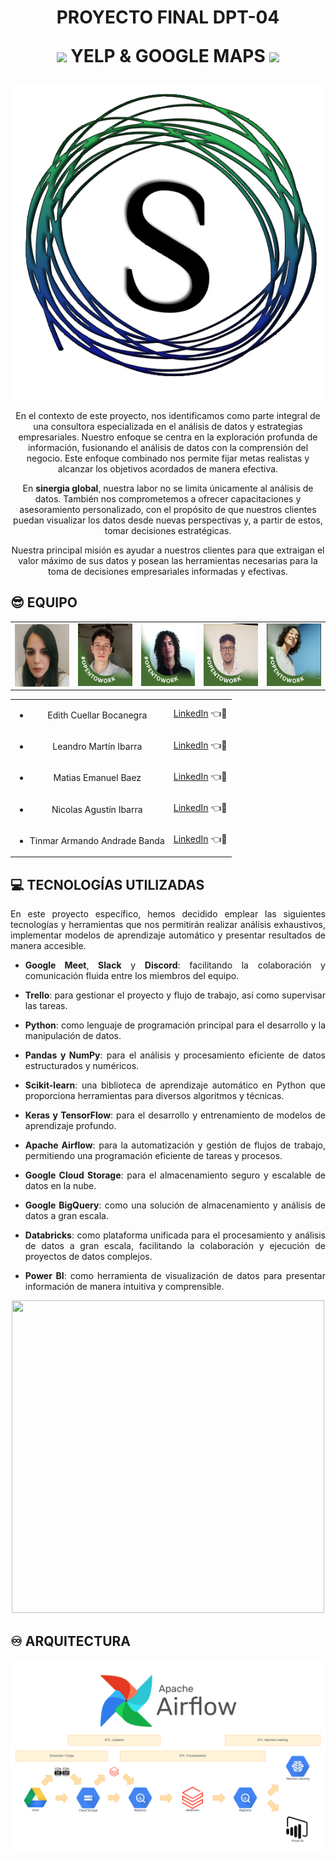 <div align="center">
<h1>
PROYECTO FINAL DPT-04
</br>

<img src="https://upload.wikimedia.org/wikipedia/commons/thumb/a/ad/Yelp_Logo.svg/2560px-Yelp_Logo.svg.png"  height="25"> YELP & GOOGLE MAPS <img src="https://upload.wikimedia.org/wikipedia/commons/thumb/b/bd/Google_Maps_Logo_2020.svg/512px-Google_Maps_Logo_2020.svg.png"  height="30">
</h1>

![Logo-sinergia-global](Imagenes/SG-logo.png) 


En el contexto de este proyecto, nos identificamos como parte integral de una consultora especializada en el análisis de datos y estrategias empresariales. Nuestro enfoque se centra en la exploración profunda de información, fusionando el análisis de datos con la comprensión del negocio. Este enfoque combinado nos permite fijar metas realistas y alcanzar los objetivos acordados de manera efectiva.

En **sinergia global**, nuestra labor no se limita únicamente al análisis de datos. También nos comprometemos a ofrecer capacitaciones y asesoramiento personalizado, con el propósito de que nuestros clientes puedan visualizar los datos desde nuevas perspectivas y, a partir de estos, tomar decisiones estratégicas.

Nuestra principal misión es ayudar a nuestros clientes para que extraigan el valor máximo de sus datos y posean las herramientas necesarias para la toma de decisiones empresariales informadas y efectivas.
</div>
<div align="justify">



## 😎 EQUIPO

<div style="text-align: center;">
<table align="center">
<tr>
<td> <img src="Imagenes/Edith.jpg" width="100" height="100" align="center" /> </td>
<td> <img src="Imagenes/Leandro.jpg" width="100" height="100" /> </td>
<td> <img src="Imagenes/Matias.png" width="100" height="100" /> </td>
<td> <img src="Imagenes/Nicolas.jpg" width="100" height="100" /> </td>
<td> <img src="Imagenes/Tinmar.jpg" width="100" height="100" /> </td>
</tr>
</table>

<table align="center">
<tr> <td> 

- Edith Cuellar Bocanegra </td> <td> [LinkedIn](https://www.linkedin.com/in/edith-cuellar-84521226/)  👈👀 </td></tr>
<tr> <td> 
  
- Leandro Martín Ibarra </td> <td> [LinkedIn](https://www.linkedin.com/in/leandro-ibarra-691030270/)  👈👀</td></tr>
<tr> <td> 

- Matias Emanuel Baez </td> <td> [LinkedIn](https://www.linkedin.com/in/matias-emanuel-baez/)  👈👀</td></tr>
<tr> <td> 

- Nicolas Agustín Ibarra </td> <td> [LinkedIn](https://www.linkedin.com/in/nicovid-ibarra/)  👈👀</td></tr>
<tr> <td> 

- Tinmar Armando Andrade Banda </td> <td> [LinkedIn](https://www.linkedin.com/in/tinmar-data-engineer/)  👈👀</td></tr>

</table>
</div>




## 💻 TECNOLOGÍAS UTILIZADAS

En este proyecto específico, hemos decidido emplear las siguientes tecnologías y herramientas que nos permitirán realizar análisis exhaustivos, implementar modelos de aprendizaje automático y presentar resultados de manera accesible.

+ **Google Meet**, **Slack** y **Discord**: facilitando la colaboración y comunicación fluida entre los miembros del equipo.
+ **Trello**: para gestionar el proyecto y flujo de trabajo, así como supervisar las tareas.

+ **Python**: como lenguaje de programación principal para el desarrollo y la manipulación de datos.
+ **Pandas y NumPy**: para el análisis y procesamiento eficiente de datos estructurados y numéricos.
+ **Scikit-learn**: una biblioteca de aprendizaje automático en Python que proporciona herramientas para diversos algoritmos y técnicas.
+ **Keras y TensorFlow**: para el desarrollo y entrenamiento de modelos de aprendizaje profundo.

+ **Apache Airflow**: para la automatización y gestión de flujos de trabajo, permitiendo una programación eficiente de tareas y procesos.
+ **Google Cloud Storage**: para el almacenamiento seguro y escalable de datos en la nube.
+ **Google BigQuery**: como una solución de almacenamiento y análisis de datos a gran escala.
+ **Databricks**: como plataforma unificada para el procesamiento y análisis de datos a gran escala, facilitando la colaboración y ejecución de proyectos de datos complejos.
+ **Power BI**: como herramienta de visualización de datos para presentar información de manera intuitiva y comprensible.

<p align="center">
  <img width="500" height="500" src="https://github.com/Tinmarian/Proyecto-Final-HENRY-Big-Data/assets/126922100/1105ed2d-ec28-4fef-8cb2-bf622e6f1061"
</p>




##  ♾️ ARQUITECTURA

![Arquitectura-utilizada](Imagenes/Arquitectura.png)


